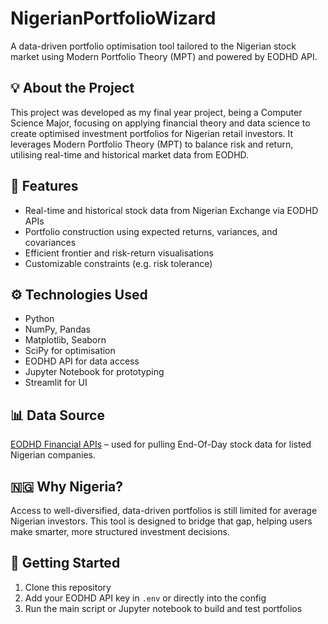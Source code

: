# NigerianPortfolioWizard

A data-driven portfolio optimisation tool tailored to the Nigerian stock market using Modern Portfolio Theory (MPT) and powered by EODHD API.

## 💡 About the Project

This project was developed as my final year project, being a Computer Science Major, focusing on applying financial theory and data science to create optimised investment portfolios for Nigerian retail investors. It leverages Modern Portfolio Theory (MPT) to balance risk and return, utilising real-time and historical market data from EODHD.

## 🎯 Features

- Real-time and historical stock data from Nigerian Exchange via EODHD APIs
- Portfolio construction using expected returns, variances, and covariances
- Efficient frontier and risk-return visualisations
- Customizable constraints (e.g. risk tolerance)

## ⚙️ Technologies Used

- Python
- NumPy, Pandas
- Matplotlib, Seaborn
- SciPy for optimisation
- EODHD API for data access
- Jupyter Notebook for prototyping
- Streamlit for UI

## 📊 Data Source
[EODHD Financial APIs](https://eodhd.com/exchange/XNSA) – used for pulling End-Of-Day stock data for listed Nigerian companies.

## 🇳🇬 Why Nigeria?

Access to well-diversified, data-driven portfolios is still limited for average Nigerian investors. This tool is designed to bridge that gap, helping users make smarter, more structured investment decisions.

## 🚀 Getting Started

1. Clone this repository
2. Add your EODHD API key in `.env` or directly into the config
3. Run the main script or Jupyter notebook to build and test portfolios
